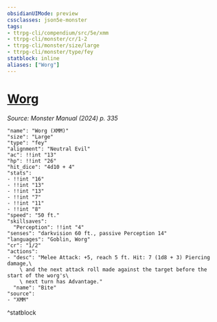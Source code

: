 ```yaml
---
obsidianUIMode: preview
cssclasses: json5e-monster
tags:
- ttrpg-cli/compendium/src/5e/xmm
- ttrpg-cli/monster/cr/1-2
- ttrpg-cli/monster/size/large
- ttrpg-cli/monster/type/fey
statblock: inline
aliases: ["Worg"]
---
```

# [Worg](3-Mechanics\CLI\bestiary\fey/worg-xmm.md)
*Source: Monster Manual (2024) p. 335*  

```statblock
"name": "Worg (XMM)"
"size": "Large"
"type": "fey"
"alignment": "Neutral Evil"
"ac": !!int "13"
"hp": !!int "26"
"hit_dice": "4d10 + 4"
"stats":
- !!int "16"
- !!int "13"
- !!int "13"
- !!int "7"
- !!int "11"
- !!int "8"
"speed": "50 ft."
"skillsaves":
  "Perception": !!int "4"
"senses": "darkvision 60 ft., passive Perception 14"
"languages": "Goblin, Worg"
"cr": "1/2"
"actions":
- "desc": "Melee Attack: +5, reach 5 ft. Hit: 7 (1d8 + 3) Piercing damage,\
    \ and the next attack roll made against the target before the start of the worg's\
    \ next turn has Advantage."
  "name": "Bite"
"source":
- "XMM"
```
^statblock